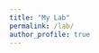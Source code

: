 ```yaml
---
title: "My Lab"
permalink: /lab/
author_profile: true
---
```

<!-- 
 As a part of big data team in IIE, the laboratory is focusing on basic research in machine learning. The laboratory aims to advance the frontiers of machine learning with theoretical analysis and design of effictive algorithms. We also want to channel theory and algorithms into applications of intelligent technologies.
 The laboratory includes:
 * Prof. [Weiping Wang](https://scholar.google.com/citations?user=dAJ23QEAAAAJ&hl=zh-CN), whose interests lie in data storage and management under large scale setting.
 * Assistant Prof. [Yong Liu](https://iie-liuyong.github.io), who is interested in large scale machine learning, kernel methods, and model selection.
 * PhD student Rong Yin, who is focusing in large scale machine learning for high dimensional data.
 * PhD student [Jian Li](https://lijian.ac.cn), who is interested in large scale machine learning for large samples, kernel selection, and graph-based semi-supervised learning.

|Name|Email|Position|Affiliation|
|:---|:---|:---|:---|
|[Weiping Wang](https://scholar.google.com/citations?user=dAJ23QEAAAAJ&hl=zh-CN)|wangweiping@iie.ac.cn|Professor<br> Assistant Director of IIE|IIE,CAS|
|[Yong Liu](https://iie-liuyong.github.io)|liuyong@iie.ac.cn|Associate Professor<br>Principal Investigator|IIE, CAS|
|Rong Yin|yinrong@iie.ac.cn|PhD student|IIE, CAS|
|[Jian Li](https://lijian.ac.cn)|me@lijian.ac.cn|PhD student|IIE, CAS| -->